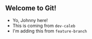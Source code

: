 ## Welcome to Git!

- Yo, Johnny here!
- This is coming from `dev-caleb`
- I'm adding this from `feature-branch`